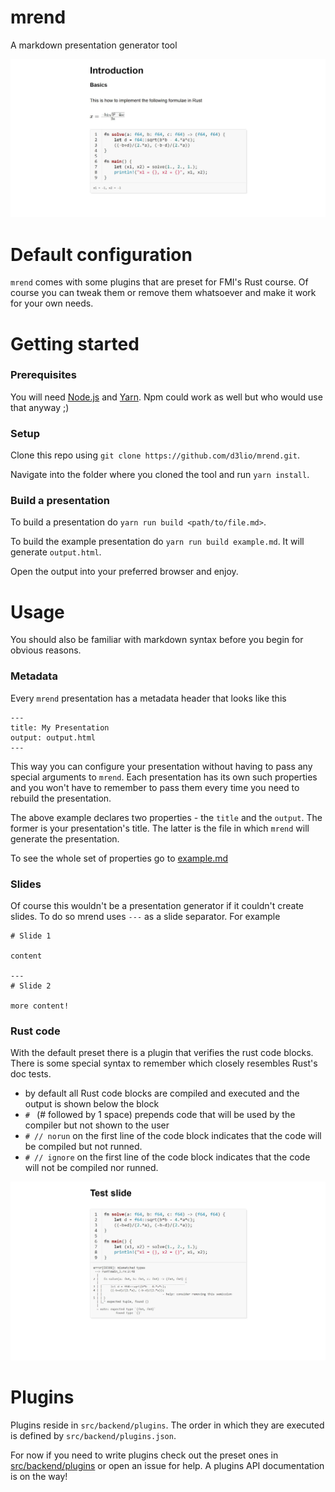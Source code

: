 # mrend

A markdown presentation generator tool

![](screenshots/example1.jpg)

# Default configuration

`mrend` comes with some plugins that are preset for FMI's Rust course.
Of course you can tweak them or remove them whatsoever and make it work for your own needs.

# Getting started

### Prerequisites

You will need [Node.js](https://nodejs.org/) and [Yarn](https://yarnpkg.com/).
Npm could work as well but who would use that anyway ;)

### Setup

Clone this repo using `git clone https://github.com/d3lio/mrend.git`.

Navigate into the folder where you cloned the tool and run `yarn install`.

### Build a presentation

To build a presentation do `yarn run build <path/to/file.md>`.

To build the example presentation do `yarn run build example.md`. It will generate `output.html`.

Open the output into your preferred browser and enjoy.

# Usage

You should also be familiar with markdown syntax before you begin for obvious reasons.

### Metadata

Every `mrend` presentation has a metadata header that looks like this

```
---
title: My Presentation
output: output.html
---
```

This way you can configure your presentation without having to pass any special arguments to `mrend`.
Each presentation has its own such properties and you won't have to remember to pass them
every time you need to rebuild the presentation.

The above example declares two properties - the `title` and the `output`. The former is your
presentation's title. The latter is the file in which `mrend` will generate the presentation.

To see the whole set of properties go to [example.md](example.md)

### Slides

Of course this wouldn't be a presentation generator if it couldn't create slides.
To do so mrend uses `---` as a slide separator. For example

```
# Slide 1

content

---
# Slide 2

more content!
```

### Rust code

With the default preset there is a plugin that verifies the rust code blocks. There is some special
syntax to remember which closely resembles Rust's doc tests.

* by default all Rust code blocks are compiled and executed and the output is shown below the block
* `# ` (# followed by 1 space) prepends code that will be used by the compiler but not shown to the user
* `# // norun` on the first line of the code block indicates that the code will be compiled but not runned.
* `# // ignore` on the first line of the code block indicates that the code will not be compiled nor runned.

![](screenshots/example2.jpg)

# Plugins

Plugins reside in `src/backend/plugins`. The order in which they are executed is defined by `src/backend/plugins.json`.

For now if you need to write plugins check out the preset ones in [src/backend/plugins](src/backend/plugins) or open an issue for help.
A plugins API documentation is on the way!

